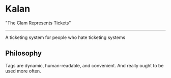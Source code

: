 Kalan
=====
"The Clam Represents Tickets"
_____________________________
A ticketing system for people who hate ticketing systems


Philosophy
----------
Tags are dynamic, human-readable, and convenient. And really ought to be used more often.